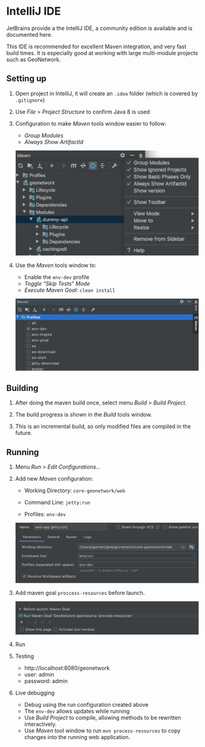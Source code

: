 # IntelliJ IDE

JetBrains provide a the IntelliJ IDE, a community edition is available and
is documented here.

This IDE is recommended for excellent Maven integration, and very fast build times. 
It is especially good at working with large multi-module projects such as GeoNetwork.

## Setting up

1. Open project in IntelliJ, it will create an `.idea` folder (which is covered by `.gitignore`)

2. Use *File* > *Project Structure* to confirm Java 8 is used

4. Configuration to make *Maven* tools window easier to follow:

   * *Group Modules*
   * *Always Show ArtifactId*

   ![configuration](intelij-maven-config.png)

5. Use the *Maven* tools window to:
   
   * Enable the `env-dev` profile
   * *Toggle "Skip Tests" Mode*
   * *Execute Maven Goal*: `clean install`
   
   ![env-dev profile](intelij-maven-env-dev-profile.png)

## Building

1. After doing the maven build once, select menu *Build* > *Build Project*.

2. The build progress is shown in the *Build* tools window.

3. This is an incremental build, so only modified files are compiled in the future.

## Running

1. Menu *Run* > *Edit Configurations...*

2. Add new *Maven* configuration:
   
   * Working Directory: `core-geonetwork/web`

   * Command Line: `jetty:run`

   * Profiles: `env-dev`
   
   ![maven run configuration](intelij-maven-configuration.png)
   
3. Add maven goal `proccess-resources` before launch.
   
   ![maven process-resources goal](intelij-maven-resources.png)

4. Run

5. Testing
   
   * http://localhost:8080/geonetwork
   * user: admin
   * password: admin

6. Live debugging
   
   * Debug using the run configuration created above
   * The `env-dev` allows updates while running
   * Use *Build Project* to compile, allowing methods to be rewritten interactively.
   * Use *Maven* tool window to run `mvn process-resources` to
     copy changes into the running web application.

